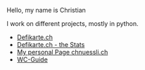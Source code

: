 <!--
**chnuessli/chnuessli** is a ✨ _special_ ✨ repository because its `README.md` (this file) appears on your GitHub profile.

-->
Hello, my name is Christian

I work on different projects, mostly in python.

- [Defikarte.ch](https://defikarte.ch)
- [Defikarte.ch - the Stats](https://stats.defikarte.ch)
- [My personal Page chnuessli.ch](https://chnuessli.ch/)
- [WC-Guide](https://wc-guide.com)
